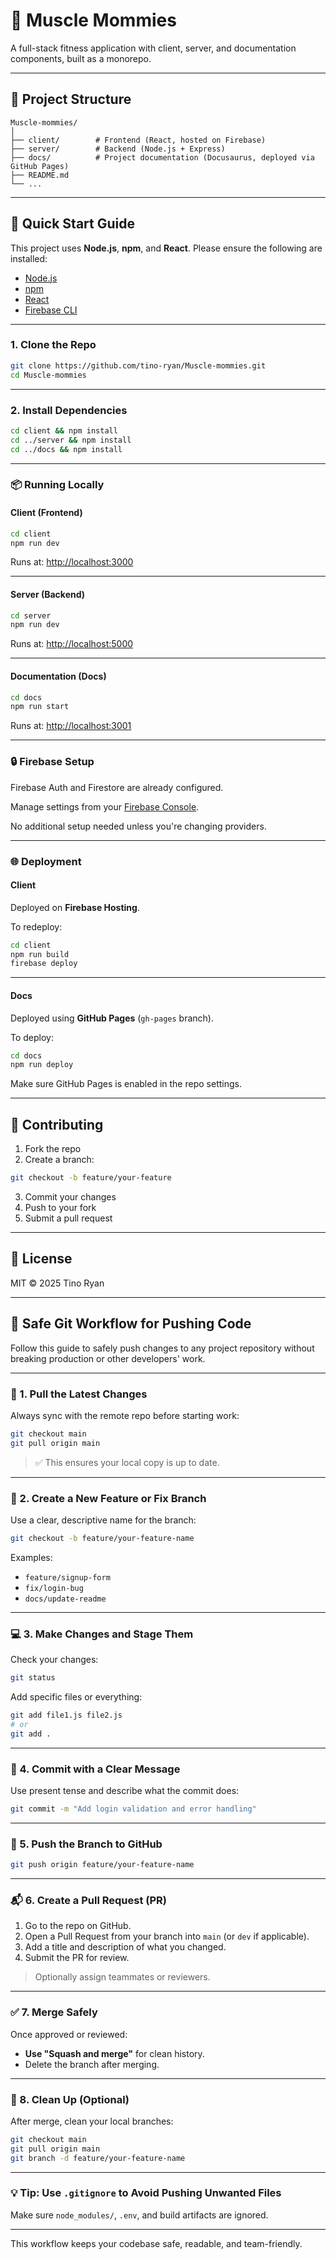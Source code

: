 
# 💪 Muscle Mommies

A full-stack fitness application with client, server, and documentation components, built as a monorepo.

---

## 🧱 Project Structure

```
Muscle-mommies/
│
├── client/        # Frontend (React, hosted on Firebase)
├── server/        # Backend (Node.js + Express)
├── docs/          # Project documentation (Docusaurus, deployed via GitHub Pages)
├── README.md
└── ...
```

---

## 🚀 Quick Start Guide

This project uses **Node.js**, **npm**, and **React**. Please ensure the following are installed:

- [Node.js](https://nodejs.org/)
- [npm](https://www.npmjs.com/)
- [React](https://react.dev/)
- [Firebase CLI](https://firebase.google.com/docs/cli)

---

### 1. Clone the Repo

```bash
git clone https://github.com/tino-ryan/Muscle-mommies.git
cd Muscle-mommies
```

---

### 2. Install Dependencies

```bash
cd client && npm install
cd ../server && npm install
cd ../docs && npm install
```

---

### 📦 Running Locally

#### Client (Frontend)

```bash
cd client
npm run dev
```

Runs at: [http://localhost:3000](http://localhost:3000)

---

#### Server (Backend)

```bash
cd server
npm run dev
```

Runs at: [http://localhost:5000](http://localhost:5000)

---

#### Documentation (Docs)

```bash
cd docs
npm run start
```

Runs at: [http://localhost:3001](http://localhost:3001)

---

### 🔒 Firebase Setup

Firebase Auth and Firestore are already configured.

Manage settings from your [Firebase Console](https://console.firebase.google.com/).

No additional setup needed unless you're changing providers.

---

### 🌐 Deployment

#### Client

Deployed on **Firebase Hosting**.

To redeploy:

```bash
cd client
npm run build
firebase deploy
```

---

#### Docs

Deployed using **GitHub Pages** (`gh-pages` branch).

To deploy:

```bash
cd docs
npm run deploy
```

Make sure GitHub Pages is enabled in the repo settings.

---

## 🤝 Contributing

1. Fork the repo  
2. Create a branch:

```bash
git checkout -b feature/your-feature
```

3. Commit your changes  
4. Push to your fork  
5. Submit a pull request

---

## 📄 License

MIT © 2025 Tino Ryan


---

## 🔐 Safe Git Workflow for Pushing Code

Follow this guide to safely push changes to any project repository without breaking production or other developers' work.

---

### 🧱 1. Pull the Latest Changes

Always sync with the remote repo before starting work:

```bash
git checkout main
git pull origin main
```

> ✅ This ensures your local copy is up to date.

---

### 🌿 2. Create a New Feature or Fix Branch

Use a clear, descriptive name for the branch:

```bash
git checkout -b feature/your-feature-name
```

Examples:
- `feature/signup-form`
- `fix/login-bug`
- `docs/update-readme`

---

### 💻 3. Make Changes and Stage Them

Check your changes:

```bash
git status
```

Add specific files or everything:

```bash
git add file1.js file2.js
# or
git add .
```

---

### 📝 4. Commit with a Clear Message

Use present tense and describe what the commit does:

```bash
git commit -m "Add login validation and error handling"
```

---

### 🚀 5. Push the Branch to GitHub

```bash
git push origin feature/your-feature-name
```

---

### 📬 6. Create a Pull Request (PR)

1. Go to the repo on GitHub.
2. Open a Pull Request from your branch into `main` (or `dev` if applicable).
3. Add a title and description of what you changed.
4. Submit the PR for review.

> Optionally assign teammates or reviewers.

---

### ✅ 7. Merge Safely

Once approved or reviewed:
- **Use "Squash and merge"** for clean history.
- Delete the branch after merging.

---

### 🧹 8. Clean Up (Optional)

After merge, clean your local branches:

```bash
git checkout main
git pull origin main
git branch -d feature/your-feature-name
```

---

### 💡 Tip: Use `.gitignore` to Avoid Pushing Unwanted Files

Make sure `node_modules/`, `.env`, and build artifacts are ignored.

---

This workflow keeps your codebase safe, readable, and team-friendly.

